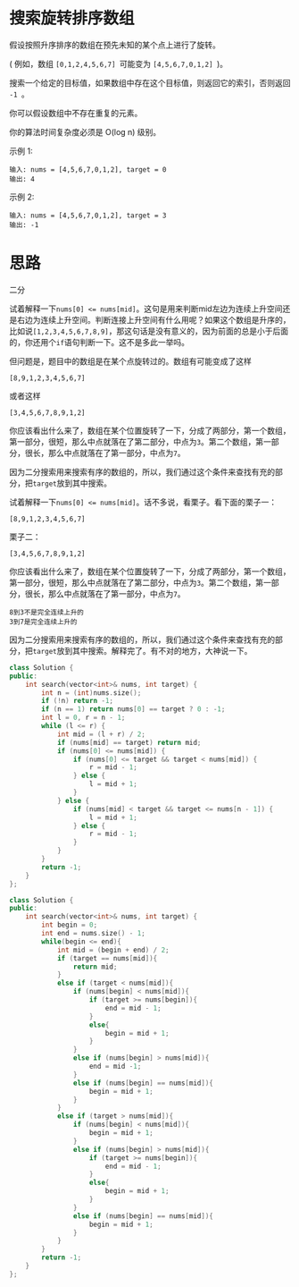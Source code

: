 # 搜索旋转排序数组

假设按照升序排序的数组在预先未知的某个点上进行了旋转。

( 例如，数组 `[0,1,2,4,5,6,7] `可能变为 `[4,5,6,7,0,1,2] `)。

搜索一个给定的目标值，如果数组中存在这个目标值，则返回它的索引，否则返回 `-1 `。

你可以假设数组中不存在重复的元素。

你的算法时间复杂度必须是 O(log n) 级别。

示例 1:

```
输入: nums = [4,5,6,7,0,1,2], target = 0
输出: 4
```


示例 2:

```
输入: nums = [4,5,6,7,0,1,2], target = 3
输出: -1
```

# 思路

二分

试着解释一下`nums[0] <= nums[mid]`。这句是用来判断mid左边为连续上升空间还是右边为连续上升空间。判断连接上升空间有什么用呢？如果这个数组是升序的，比如说`[1,2,3,4,5,6,7,8,9]`，那这句话是没有意义的，因为前面的总是小于后面的，你还用个`if`语句判断一下。这不是多此一举吗。

但问题是，题目中的数组是在某个点旋转过的。数组有可能变成了这样

```
[8,9,1,2,3,4,5,6,7]
```

或者这样

```
[3,4,5,6,7,8,9,1,2]
```

你应该看出什么来了，数组在某个位置旋转了一下，分成了两部分，第一个数组，第一部分，很短，那么中点就落在了第二部分，中点为`3`。第二个数组，第一部分，很长，那么中点就落在了第一部分，中点为`7`。

因为二分搜索用来搜索有序的数组的，所以，我们通过这个条件来查找有充的部分，把`target`放到其中搜索。





试着解释一下`nums[0] <= nums[mid]`。话不多说，看栗子。看下面的栗子一：

```
[8,9,1,2,3,4,5,6,7]
```

栗子二：

```
[3,4,5,6,7,8,9,1,2]
```

你应该看出什么来了，数组在某个位置旋转了一下，分成了两部分，第一个数组，第一部分，很短，那么中点就落在了第二部分，中点为`3`。第二个数组，第一部分，很长，那么中点就落在了第一部分，中点为`7`。

```
8到3不是完全连续上升的
3到7是完全连续上升的
```

因为二分搜索用来搜索有序的数组的，所以，我们通过这个条件来查找有充的部分，把`target`放到其中搜索。解释完了。有不对的地方，大神说一下。



```c++
class Solution {
public:
    int search(vector<int>& nums, int target) {
        int n = (int)nums.size();
        if (!n) return -1;
        if (n == 1) return nums[0] == target ? 0 : -1;
        int l = 0, r = n - 1;
        while (l <= r) {
            int mid = (l + r) / 2;
            if (nums[mid] == target) return mid;
            if (nums[0] <= nums[mid]) {
                if (nums[0] <= target && target < nums[mid]) {
                    r = mid - 1;
                } else {
                    l = mid + 1;
                }
            } else {
                if (nums[mid] < target && target <= nums[n - 1]) {
                    l = mid + 1;
                } else {
                    r = mid - 1;
                }
            }
        }
        return -1;
    }
};
```





```c++
class Solution {
public:
    int search(vector<int>& nums, int target) {
    	int begin = 0;
		int end = nums.size() - 1;
		while(begin <= end){
			int mid = (begin + end) / 2;
			if (target == nums[mid]){
				return mid;
			}
			else if (target < nums[mid]){
				if (nums[begin] < nums[mid]){
					if (target >= nums[begin]){
						end = mid - 1;
					}
					else{
						begin = mid + 1;
					}
				}
				else if (nums[begin] > nums[mid]){
					end = mid -1;
				}
				else if (nums[begin] == nums[mid]){
					begin = mid + 1;
				}
			}
			else if (target > nums[mid]){
				if (nums[begin] < nums[mid]){
					begin = mid + 1;
				}
				else if (nums[begin] > nums[mid]){
					if (target >= nums[begin]){
						end = mid - 1;
					}
					else{
						begin = mid + 1;
					}
				}
				else if (nums[begin] == nums[mid]){
					begin = mid + 1;
				}
			}
		}
		return -1;        
    }
};
```

